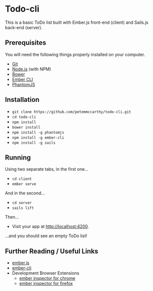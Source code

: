 # Todo-cli

This is a basic ToDo list built with Ember.js front-end (client) and Sails.js back-end (server).

## Prerequisites

You will need the following things properly installed on your computer.

* [Git](http://git-scm.com/)
* [Node.js](http://nodejs.org/) (with NPM)
* [Bower](http://bower.io/)
* [Ember CLI](http://www.ember-cli.com/)
* [PhantomJS](http://phantomjs.org/)

## Installation

* `git clone https://github.com/petemmccarthy/todo-cli.git`
* `cd todo-cli`
* `npm install`
* `bower install`
* `npm install -g phantomjs`
* `npm install -g ember-cli`
* `npm install -g sails`

## Running

Using two separate tabs, in the first one...

* `cd client`
* `ember serve`

And in the second...
* `cd server`
* `sails lift`

Then...
* Visit your app at [http://localhost:4200](http://localhost:4200).

...and you should see an empty ToDo list!

## Further Reading / Useful Links

* [ember.js](http://emberjs.com/)
* [ember-cli](http://www.ember-cli.com/)
* Development Browser Extensions
  * [ember inspector for chrome](https://chrome.google.com/webstore/detail/ember-inspector/bmdblncegkenkacieihfhpjfppoconhi)
  * [ember inspector for firefox](https://addons.mozilla.org/en-US/firefox/addon/ember-inspector/)

